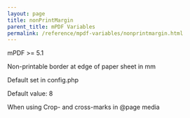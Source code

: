 ```yaml
---
layout: page
title: nonPrintMargin
parent_title: mPDF Variables
permalink: /reference/mpdf-variables/nonprintmargin.html
---
```


<div id="bpmbook" class="bpmbook" style="direction:ltr;">
<div class="topic_user_field">
<div id="U0">
<p>mPDF &gt;= 5.1

Non-printable border at edge of paper sheet in mm

Default set in config.php

Default value: 8</p>
<p>When using Crop- and cross-marks in @page media</p>
</div>
</div>

